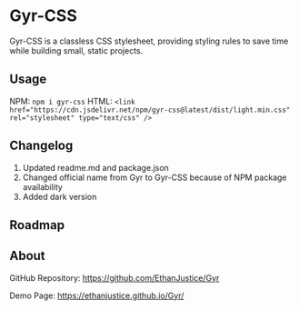 # Gyr-CSS

Gyr-CSS is a classless CSS stylesheet, providing styling rules to save time while building small, static projects.

## Usage
NPM:
 ```npm i gyr-css```
HTML:
 ```<link href="https://cdn.jsdelivr.net/npm/gyr-css@latest/dist/light.min.css" rel="stylesheet" type="text/css" />```

## Changelog
1. Updated readme.md and package.json
2. Changed official name from Gyr to Gyr-CSS because of NPM package availability
3. Added dark version

## Roadmap


## About
GitHub Repository: https://github.com/EthanJustice/Gyr

Demo Page: https://ethanjustice.github.io/Gyr/
